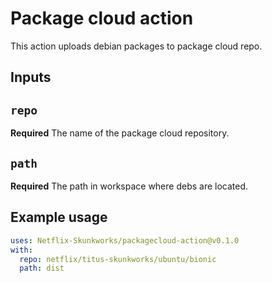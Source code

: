 # Package cloud action

This action uploads debian packages to package cloud repo.

## Inputs

## `repo`

**Required** The name of the package cloud repository.

## `path`

**Required** The path in workspace where debs are located.

## Example usage

```yaml
uses: Netflix-Skunkworks/packagecloud-action@v0.1.0
with:
  repo: netflix/titus-skunkworks/ubuntu/bionic
  path: dist
```
